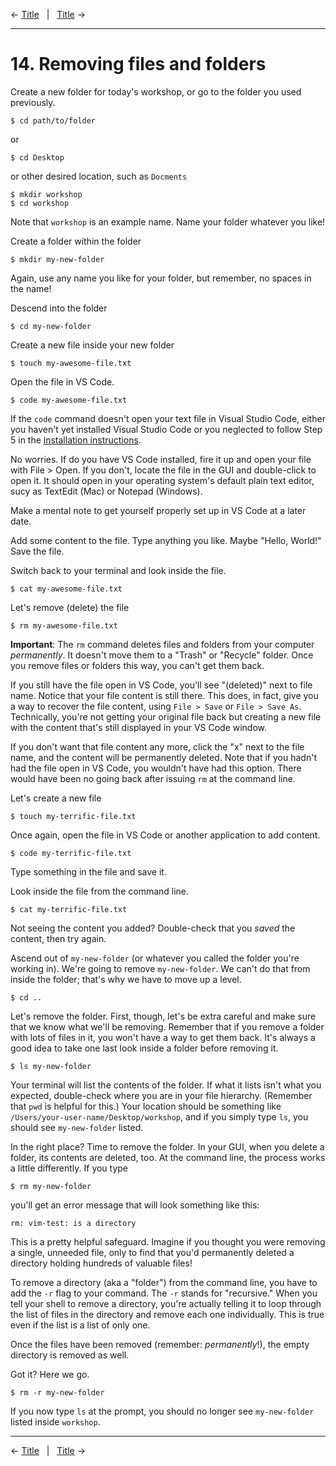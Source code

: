 ← [Title](file.md)&nbsp;&nbsp;&nbsp;|&nbsp;&nbsp;&nbsp;[Title](file.md) →

---
# 14. Removing files and folders

Create a new folder for today's workshop, or go to the folder you used previously.

```console
$ cd path/to/folder
```
or

```console
$ cd Desktop
```
or other desired location, such as `Docments`

```console
$ mkdir workshop
$ cd workshop
```
Note that `workshop` is an example name. Name your folder whatever you like!

Create a folder within the folder

```console
$ mkdir my-new-folder
```
Again, use any name you like for your folder, but remember, no spaces in the name!

Descend into the folder

```console
$ cd my-new-folder
```
Create a new file inside your new folder

```console
$ touch my-awesome-file.txt
```
Open the file in VS Code.

```console
$ code my-awesome-file.txt
```
If the `code` command doesn't open your text file in Visual Studio Code, either you haven't yet installed Visual Studio Code or you neglected to follow Step 5 in the <a href="https://github.com/DHRI-Curriculum/install/blob/v2.0/guides/visual-studio-code.md" target="_blank">installation instructions</a>.

No worries. If do you have VS Code installed, fire it up and open your file with File > Open. If you don't, locate the file in the GUI and double-click to open it. It should open in your operating system's default plain text editor, sucy as TextEdit (Mac) or Notepad (Windows).

Make a mental note to get yourself properly set up in VS Code at a later date. 

Add some content to the file. Type anything you like. Maybe "Hello, World!" Save the file.

Switch back to your terminal and look inside the file.

```console
$ cat my-awesome-file.txt
```
Let's remove (delete) the file

```console
$ rm my-awesome-file.txt
```
**Important**: The `rm` command deletes files and folders from your computer *permanently*. It doesn't move them to a "Trash" or "Recycle" folder. Once you remove files or folders this way, you can't get them back. 

If you still have the file open in VS Code, you'll see "(deleted)" next to file name. Notice that your file content is still there. This does, in fact, give you a way to recover the file content, using `File > Save` or `File > Save As`. Technically, you're not getting your original file back but creating a new file with the content that's still displayed in your VS Code window. 

If you don't want that file content any more, click the "x" next to the file name, and the content will be permanently deleted. Note that if you hadn't had the file open in VS Code, you wouldn't have had this option. There would have been no going back after issuing `rm` at the command line.

Let's create a new file

```console
$ touch my-terrific-file.txt
```
Once again, open the file in VS Code or another application to add content.

```console
$ code my-terrific-file.txt
```
Type something in the file and save it.

Look inside the file from the command line.

```console
$ cat my-terrific-file.txt
```
Not seeing the content you added? Double-check that you *saved* the content, then try again.

Ascend out of `my-new-folder` (or whatever you called the folder you're working in). We're going to remove `my-new-folder`. We can't do that from inside the folder; that's why we have to move up a level.

```console
$ cd .. 
```

Let's remove the folder. First, though, let's be extra careful and make sure that we know what we'll be removing. Remember that if you remove a folder with lots of files in it, you won't have a way to get them back. It's always a good idea to take one last look inside a folder before removing it.

```console
$ ls my-new-folder
```
Your terminal will list the contents of the folder. If what it lists isn't what you expected, double-check where you are in your file hierarchy. (Remember that `pwd` is helpful for this.) Your location should be something like `/Users/your-user-name/Desktop/workshop`, and if you simply type `ls`, you should see `my-new-folder` listed. 

In the right place? Time to remove the folder. In your GUI, when you delete a folder, its contents are deleted, too. At the command line, the process works a little differently. If you type

```console
$ rm my-new-folder
```
you'll get an error message that will look something like this:

```console
rm: vim-test: is a directory
```
This is a pretty helpful safeguard. Imagine if you thought you were removing a single, unneeded file, only to find that you'd permanently deleted a directory holding hundreds of valuable files!

To remove a directory (aka a "folder") from the command line, you have to add the `-r` flag to your command. The `-r` stands for "recursive." When you tell your shell to remove a directory, you're actually telling it to loop through the list of files in the directory and remove each one individually. This is true even if the list is a list of only one.

Once the files have been removed (remember: *permanently*!), the empty directory  is removed as well.

Got it? Here we go.

```console
$ rm -r my-new-folder
```

If you now type `ls` at the prompt, you should no longer see `my-new-folder` listed inside `workshop`.

---

← [Title](file.md)&nbsp;&nbsp;&nbsp;|&nbsp;&nbsp;&nbsp;[Title](file.md) →
